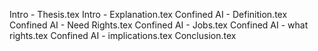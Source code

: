 Intro - Thesis.tex
Intro - Explanation.tex
Confined AI - Definition.tex
Confined AI - Need Rights.tex
Confined AI - Jobs.tex
Confined AI - what rights.tex
Confined AI - implications.tex
Conclusion.tex